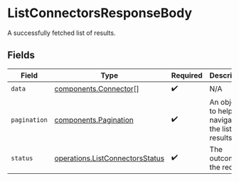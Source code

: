 # ListConnectorsResponseBody

A successfully fetched list of results.


## Fields

| Field                                                                              | Type                                                                               | Required                                                                           | Description                                                                        | Example                                                                            |
| ---------------------------------------------------------------------------------- | ---------------------------------------------------------------------------------- | ---------------------------------------------------------------------------------- | ---------------------------------------------------------------------------------- | ---------------------------------------------------------------------------------- |
| `data`                                                                             | [components.Connector](../../models/shared/connector.md)[]                         | :heavy_check_mark:                                                                 | N/A                                                                                |                                                                                    |
| `pagination`                                                                       | [components.Pagination](../../models/shared/pagination.md)                         | :heavy_check_mark:                                                                 | An object to help you navigate the list of results.                                |                                                                                    |
| `status`                                                                           | [operations.ListConnectorsStatus](../../models/operations/listconnectorsstatus.md) | :heavy_check_mark:                                                                 | The outcome of the request                                                         | success                                                                            |